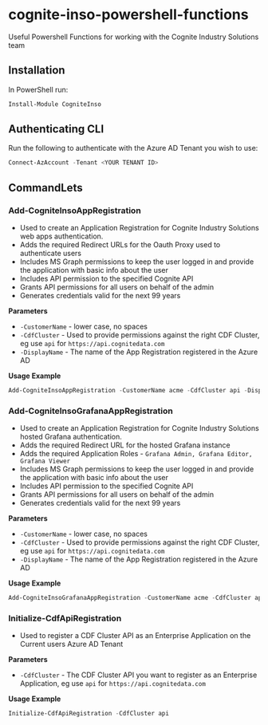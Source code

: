 # cognite-inso-powershell-functions
Useful Powershell Functions for working with the Cognite Industry Solutions team

## Installation

In PowerShell run:
```powershell
Install-Module CogniteInso
```

## Authenticating CLI

Run the following to authenticate with the Azure AD Tenant you wish to use:
```powershell
Connect-AzAccount -Tenant <YOUR TENANT ID>
```

## CommandLets

### Add-CogniteInsoAppRegistration

* Used to create an Application Registration for Cognite Industry Solutions web apps authentication.
* Adds the required Redirect URLs for the Oauth Proxy used to authenticate users
* Includes MS Graph permissions to keep the user logged in and provide the application with basic info about the user
* Includes API permission to the specified Cognite API
* Grants API permissions for all users on behalf of the admin
* Generates credentials valid for the next 99 years

__Parameters__
* `-CustomerName` - lower case, no spaces
* `-CdfCluster` - Used to provide permissions against the right CDF Cluster, eg use `api` for `https://api.cognitedata.com`
* `-DisplayName` - The name of the App Registration registered in the Azure AD

__Usage Example__
```powershell
Add-CogniteInsoAppRegistration -CustomerName acme -CdfCluster api -DisplayName cognite-inso-test                    
```

### Add-CogniteInsoGrafanaAppRegistration

* Used to create an Application Registration for Cognite Industry Solutions hosted Grafana authentication.
* Adds the required Redirect URL for the hosted Grafana instance
* Adds the required Application Roles - `Grafana Admin, Grafana Editor, Grafana Viewer`
* Includes MS Graph permissions to keep the user logged in and provide the application with basic info about the user
* Includes API permission to the specified Cognite API
* Grants API permissions for all users on behalf of the admin
* Generates credentials valid for the next 99 years

__Parameters__
* `-CustomerName` - lower case, no spaces
* `-CdfCluster` - Used to provide permissions against the right CDF Cluster, eg use `api` for `https://api.cognitedata.com`
* `-DisplayName` - The name of the App Registration registered in the Azure AD

__Usage Example__
```powershell
Add-CogniteInsoGrafanaAppRegistration -CustomerName acme -CdfCluster api -DisplayName cognite-inso-test                    
```

### Initialize-CdfApiRegistration

* Used to register a CDF Cluster API as an Enterprise Application on the Current users Azure AD Tenant

__Parameters__
* `-CdfCluster` - The CDF Cluster API you want to register as an Enterprise Application, eg use `api` for `https://api.cognitedata.com`

__Usage Example__
```powershell
Initialize-CdfApiRegistration -CdfCluster api                    
```